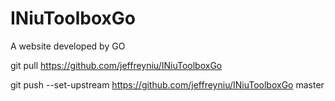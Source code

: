 # INiuToolboxGo
A website developed by GO

git pull https://github.com/jeffreyniu/INiuToolboxGo

 git push --set-upstream https://github.com/jeffreyniu/INiuToolboxGo master
